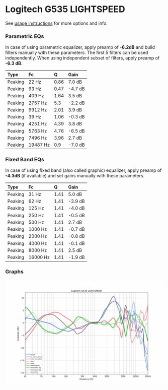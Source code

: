 # Logitech G535 LIGHTSPEED
See [usage instructions](https://github.com/jaakkopasanen/AutoEq#usage) for more options and info.

### Parametric EQs
In case of using parametric equalizer, apply preamp of **-6.2dB** and build filters manually
with these parameters. The first 5 filters can be used independently.
When using independent subset of filters, apply preamp of **-6.3 dB**.

| Type    | Fc       |    Q | Gain    |
|:--------|:---------|:-----|:--------|
| Peaking | 22 Hz    | 0.86 | 7.0 dB  |
| Peaking | 93 Hz    | 0.47 | -4.7 dB |
| Peaking | 409 Hz   | 1.64 | 3.5 dB  |
| Peaking | 2757 Hz  | 5.3  | -2.2 dB |
| Peaking | 9912 Hz  | 2.01 | 3.9 dB  |
| Peaking | 39 Hz    | 1.06 | -0.3 dB |
| Peaking | 4251 Hz  | 4.39 | 3.8 dB  |
| Peaking | 5763 Hz  | 4.76 | -6.5 dB |
| Peaking | 7496 Hz  | 3.96 | 2.7 dB  |
| Peaking | 19487 Hz | 0.9  | -7.0 dB |

### Fixed Band EQs
In case of using fixed band (also called graphic) equalizer, apply preamp of **-4.3dB**
(if available) and set gains manually with these parameters.

| Type    | Fc       |    Q | Gain    |
|:--------|:---------|:-----|:--------|
| Peaking | 31 Hz    | 1.41 | 5.0 dB  |
| Peaking | 62 Hz    | 1.41 | -3.9 dB |
| Peaking | 125 Hz   | 1.41 | -4.0 dB |
| Peaking | 250 Hz   | 1.41 | -0.5 dB |
| Peaking | 500 Hz   | 1.41 | 2.7 dB  |
| Peaking | 1000 Hz  | 1.41 | -0.7 dB |
| Peaking | 2000 Hz  | 1.41 | -0.8 dB |
| Peaking | 4000 Hz  | 1.41 | -0.1 dB |
| Peaking | 8000 Hz  | 1.41 | 2.5 dB  |
| Peaking | 16000 Hz | 1.41 | -1.9 dB |

### Graphs
![](./Logitech%20G535%20LIGHTSPEED.png)